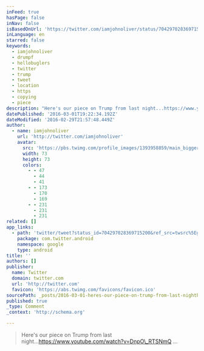 ```yaml
---
inFeed: true
hasPage: false
inNav: false
isBasedOnUrl: 'https://twitter.com/iamjohnoliver/status/704297028369715200'
inLanguage: en
starred: false
keywords:
  - iamjohnoliver
  - drumpf
  - hellobuglers
  - twitter
  - trump
  - tweet
  - location
  - https
  - copying
  - piece
description: "Here's our piece on Trump from last night...https://www.youtube.com/watch?v=DnpO_RTSNmQ ..."
datePublished: '2016-03-01T19:22:34.192Z'
dateModified: '2016-02-29T21:57:48.449Z'
author:
  - name: iamjohnoliver
    url: 'http://twitter.com/iamjohnoliver'
    avatar:
      src: 'https://pbs.twimg.com/profile_images/1393958859/main_bigger.jpg'
      width: 73
      height: 73
      colors:
        - - 47
          - 44
          - 41
        - - 173
          - 170
          - 169
        - - 231
          - 231
          - 231
related: []
app_links:
  - path: 'twitter/tweet?status_id=704297028369715200&ref_src=twsrc%5Egoogle%7Ctwcamp%5Eandroidseo%7Ctwgr%5Estatus%7Ctwterm%5E704297028369715200'
    package: com.twitter.android
    namespace: google
    type: android
title: ''
authors: []
publisher:
  name: Twitter
  domain: twitter.com
  url: 'http://twitter.com'
  favicon: 'https://abs.twimg.com/favicons/favicon.ico'
sourcePath: _posts/2016-03-01-heres-our-piece-on-trump-from-last-nighthttpswwwyout.md
published: true
_type: Comment
_context: 'http://schema.org'

---
```

> Here's our piece on Trump from last night...https://www.youtube.com/watch?v=DnpO\_RTSNmQ ...